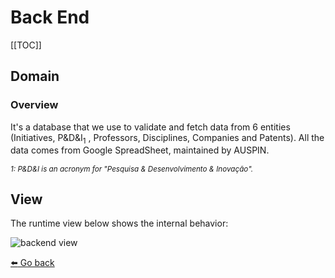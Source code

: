 # Back End

[[TOC]]

## Domain

### Overview

It's a database that we use to validate and fetch data from 6 entities (Initiatives, P&D&I<sub>1</sub> , Professors, Disciplines, Companies and Patents). All the data comes from Google SpreadSheet, maintained by AUSPIN.

_<sub>1: P&D&I is an acronym for "Pesquisa & Desenvolvimento & Inovação".</sub>_

## View

The runtime view below shows the internal behavior:

<img src="/views/backend.svg" alt="backend view">

[:arrow_left: Go back](/)
